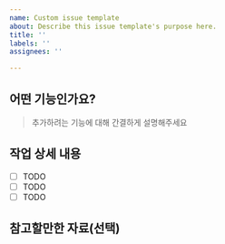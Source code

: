 ```yaml
---
name: Custom issue template
about: Describe this issue template's purpose here.
title: ''
labels: ''
assignees: ''

---
```


## 어떤 기능인가요?
> 추가하려는 기능에 대해 간결하게 설명해주세요
## 작업 상세 내용
- [ ] TODO
- [ ] TODO
- [ ] TODO
## 참고할만한 자료(선택)
